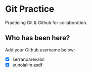 # Git Practice

Practicing Git &amp; Github for collaboration.

## Who has been here?

Add your Github username below:

- [x] serranoarevalo!
- [x] eunoialim
asdf